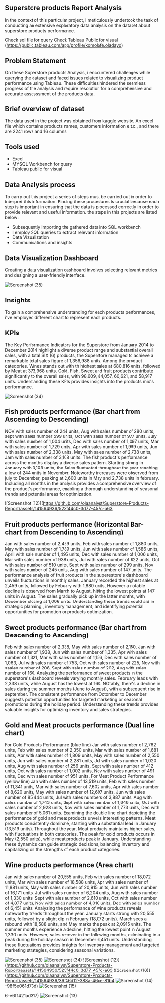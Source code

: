 ## Superstore products Report Analysis
In the context of this particular project, i meticulously undertook the task of conducting an extensive exploratory data analysis on the dataset about superstore products performance.

Check sql file for query
Check Tableau Public for visual (https://public.tableau.com/app/profile/komolafe.oladayo)

## Problem Statement
On these Superstore products Analysis, i encountered challenges while querying the dataset and faced issues related to visualizing product performance using Tableau. These difficulties hindered the seamless progress of the analysis and require resolution for a comprehensive and accurate assesssment of the products data.

## Brief overview of dataset
The data used in the project was obtained from kaggle website. An excel file which contains products names, customers information e.t.c., and there are 2241 rows and 16 columns. 

## Tools used
- Excel
- MYSQL Workbench for query
- Tableau public for visual

## Data Analysis process
To carry out this project a series of steps must be carried out in order to interpret this information. Finding these procedures is crucial because each step is important in ensuring that the data is processed correctly in order to provide relevant and useful information. the steps in this projects are listed below:

- Subsequently importing the gathered data into SQL workbench
- I employ SQL queries to extract relevant information
- Data Vizualization
- Communications and insights

## Data Visualization Dashboard 
Creating a data visualization dashboard involves selecting relevant metrics and designing a user-friendly interface.

![Screenshot (35)](https://github.com/olaanalyst/Superstore-Products-Report/assets/141564936/2287aae1-5c1f-4152-87e3-a7cf8882ea0c)

## Insights
To gain a comprehensive understanding for each products performances, i've employed different chart to represent each products.

## KPIs
The Key Performance Indicators for the Superstore from January 2014 to December 2014 highlight a diverse product range and substantial overall sales, with a total SIX (6) products, the Superstore managed to achieve a remarkable total sales figure of 1,356,988 units. Among the product categories, Wines stands out with th highest sales at 680,816 units, followed by Meat at 373,968 units. Gold, Fish, Sweet and fruit products contribute significantly to the overall sales, with 98,609, 84,057, 60,621, and 58,917 units. Understanding these KPIs provides insights into the products mix's performance.   

![Screenshot (34)](https://github.com/olaanalyst/Superstore-Products-Report/assets/141564936/f044a02d-102e-4816-8f94-12a23f6245c5)

## Fish products performance (Bar chart from Ascending to Descending)
NOV with sales number of 244 units, Aug with sales number of 280 units, sept with sales number 599 units, Oct with sales number of 977 units, July with sales number of 1,004 units, Dec with sales number of 1,097 units, Mar with sales number of 1,729 units, Apr with sales number of 1,999 units, Jun with sales number of 2,338 units, May with sales number of 2,738 units, Jam with sales number of 3,108 units. 
The fish product's performance across the months display a diverse sales pattern. Starting strong in January with 3,108 units, the Sales fluctuated throughout the year reaching a low of 244 units in November. Noteworthy increases were observed from july to December, peaking at 2,600 units in May and 2,738 units in february. Including all months in the analysis provides a comprehensive overview of the product's performance, enabling a thorough understanding of seasonal trends and potential areas for optimization.  
 
![Screenshot (12)](https://github.com/olaanalyst/Superstore-Products-Report/assets/141564936/523f44c0-3d77-457c-a63

## Fruit products performance (Horizontal Bar-chart from Descending to Ascending)
Jan with sales number of 2,459 units, Feb with sales number of 1,880 units, May with sales number of 1,789 units, Jun with sales number of 1,586 units, April with sale number of 1,495 units, Dec with sales number of 1,006 units, Mar with sales number of 938 units, Jul with sales number of 622 units, Oct with sales number of 510 units, Sept with sales number of 299 units, Nov with sales number of 245 units, Aug with sales number of 147 units. 
The performance analysis of fruit products in the superestore's dashboard unveils fluctuations in monthly sales. January recorded the highest sales at 2,459 units, followed by Febuary with 1,880 units, However a notable decline is observed from March to August, hitting the lowest points at 147 units in August. The sales gradually pick up in the latter months, with December closing at 1,006 units. Understanding these trends could aid in strategic planning,, inventory management, and identifying potential opportunities for promotion or products optimization. 


## Sweet products performance (Bar chart from Descending to Ascending)
Feb with sales number of 2,338, May with sales number of 2,150, Jan with sales number of 1,938, Jun with sales number of 1,335, Apr with sales number of 1,321, Mar with sales number of 1,156, Dec with sales number of 1,063, Jul with sales number of 753, Oct with sales number of 225, Nov with saales number of 206, Sept with sales number of 202, Aug with sales number of 160. 
Analyzing the performance of sweet products in the superstore's dashboard reveals varying monthly sales. February leads with 2,338 units, while August has the lowest at 160. NOtably, there's a decline in sales during the summer months (June to August), with a subsequent rise in september. The consistent performance from Octomber to December suggests potential opportunities for targeted marketing or seasonal promotions during the holiday period. Understanding these trends provides valuable insights for optimizing inventory and sales strategies.   



## Gold and Meat products performance (Dual line chart)
For Gold Products Performance (blue line)
Jan with sales number of 2,762 units, Feb with sales number of 2,350 units, Mar with sales number of 1,681 units, Apr with sales number of 1,809 units, May with sales number of 2,550 units, Jun with sales number of 2,281 units, Jul with sales number of 1,020 units, Aug with sales number of 256 units, Sept with sales number of 412 units, Oct with sales number of 1,002 units, Nov with sales number of 491 units, Dec with sales number of 951 units.
For Meat Product Performance (yellow line) 
Jan with sales number of 13,519 units, Feb with sales number of 11,341 units, Mar with sales number of 7,602 units, Apr with sales number of 8,620 units, May with sales number of 12,697 units, Jun with sales number of 85,444 units, Jul with sales numbers of 3,887 units, Aug with sales number of 1,743 units, Sept with sales number of 1,848 units, Oct with sales number of 2,928 units, Nov with sales number of 1,773 units, Dec with sales number of 5,061 units.
Examining the double line chart depicting the performance of gold and meat products unveils interesting patterns. Meat products consistently dominate, starting with a substantial lead in January (13,519 units). Throughout the year, Meat products maintains higher sales, with fluctuations in both categories. The peak for gold products occurs in May (2,550 units), while meat products peak in January. Understanding these dynamics can guide strategic decisions, balancing inventory and capitalizing on the strengths of each product categories. 


## Wine products performance (Area chart)
Jan with sales number of 20,555 units, Feb with sales number of 18,072 units, Mar with sales number of 18,588 units, Apr with sales number of 11,881 units, May with sales number of 20,915 units, Jun with sales number of 16,171 units, Jul with sales number of 6,204 units, Aug with sales number of 1,330 units, Sept with ales number of 2,610 units, Oct with sales number of 4,877 units, Nov with sales number of 4,016 units, Dec with sales number of 6,451 units.
Analyzing the performance of wine products reveals noteworthy trends throughout the year. January starts strong with 20,555 units, followed by a slight dip in February (18,072 units). March sees a rebound with 18,588 units, and May marks the peak at 2,0915 units. The summer months experience a decline, hitting the lowest point in August 1,330 units. However, sales recover in the following months, culminating in a peak during the holiday season in December 6,451 units. Understanding these fluctuations provides insights for inventory management and targeted  marketing strategies, considering seasonal variations.



![Screenshot (35)](https://github.com/olaanalyst/Superstore-Products-Report/assets/141564936/2287aae1-5c1f-4152-87e3-a7cf8882ea0c)
![Screenshot (34)](https://github.com/olaanalyst/Superstore-Products-Report/assets/141564936/f044a02d-102e-4816-8f94-12a23f6245c5)
![Screenshot (12)](https://github.com/olaanalyst/Superstore-Products-Report/assets/141564936/523f44c0-3d77-457c-a63
![Screenshot (16)](https://github.com/olaanalyst/Superstore-Products-Report/assets/141564936/36f46d12-388a-46ce-81b4
![Screenshot (14)](https://github.com/olaanalyst/Superstore-Products-Report/assets/141564936/a3f4feb4-a7f6-4bd2-9deb-dbfc96716b89)
-98f5e061d73d)
![Screenshot (15)](https://github.com/olaanalyst/Superstore-Products-Report/assets/141564936/09e5fa5a-821a-4e86-acef-62b5565b6401)

6-e6f1421ad317)
![Screenshot (13)](https://github.com/olaanalyst/Superstore-Products-Report/assets/141564936/d1d70de1-548c-491f-a336-0e9810f28cbe)


